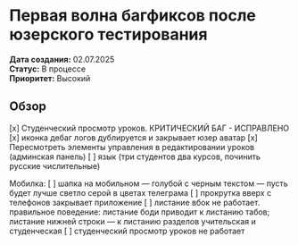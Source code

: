 # Первая волна багфиксов после юзерского тестирования

**Дата создания:** 02.07.2025  
**Статус:** В процессе  
**Приоритет:** Высокий

## Обзор

[x] Студенческий просмотр уроков. КРИТИЧЕСКИЙ БАГ - ИСПРАВЛЕНО
[х] иконка дебаг логов дублируется и закрывает юзер аватар
[x] Пересмотреть элементы управления в редактировании уроков (админская панель)
[ ] язык (три студентов два курсов, починить русские числительные)

Мобилка:
[ ] шапка на мобильном — голубой с черным текстом — пусть будет лучше светло серой в цветах телеграма
[ ] прокрутка вверх с телефонов закрывает приложение
[ ] листание вбок не работает. правильное поведение: листание боди приводит к листанию табов; листание нижней строки — к листанию разделов учительская и студенческая
[ ] студенческий просмотр уроков не работает
